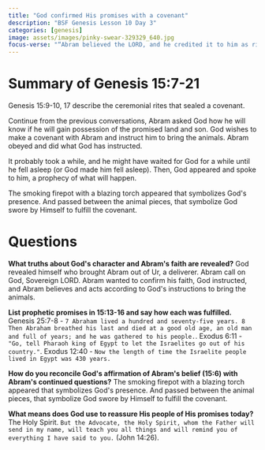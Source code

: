 ```yaml
---
title: "God confirmed His promises with a covenant"
description: "BSF Genesis Lesson 10 Day 3"
categories: [genesis]
image: assets/images/pinky-swear-329329_640.jpg
focus-verse: "“Abram believed the LORD, and he credited it to him as righteousness.” – Genesis 15:6"
---
```


# Summary of Genesis 15:7-21

Genesis 15:9-10, 17 describe the ceremonial rites that sealed a covenant.

Continue from the previous conversations, Abram asked God how he will know if he will gain possession of the promised land and son. God wishes to make a covenant with Abram and instruct him to bring the animals. Abram obeyed and did what God has instructed. 

It probably took a while, and he might have waited for God for a while until he fell asleep (or God made him fell asleep). Then, God appeared and spoke to him, a prophecy of what will happen. 

The smoking firepot with a blazing torch appeared that symbolizes God's presence. And passed between the animal pieces, that symbolize God swore by Himself to fulfill the covenant. 

# Questions

**What truths about God's character and Abram's faith are revealed?** God revealed himself who brought Abram out of Ur, a deliverer. Abram call on God, Sovereign LORD. Abram wanted to confirm his faith, God instructed, and Abram believes and acts according to God's instructions to bring the animals.

**List prophetic promises in 15:13-16 and say how each was fulfilled.** Genesis 25:7-8 - `7 Abraham lived a hundred and seventy-five years. 8 Then Abraham breathed his last and died at a good old age, an old man and full of years; and he was gathered to his people.`. Exodus 6:11 - `"Go, tell Pharaoh king of Egypt to let the Israelites go out of his country."`. Exodus 12:40 - `Now the length of time the Israelite people lived in Egypt was 430 years.`

**How do you reconcile God's affirmation of Abram's belief (15:6) with Abram's continued questions?** The smoking firepot with a blazing torch appeared that symbolizes God's presence. And passed between the animal pieces, that symbolize God swore by Himself to fulfill the covenant.  

**What means does God use to reassure His people of His promises today?** The Holy Spirit. `But the Advocate, the Holy Spirit, whom the Father will send in my name, will teach you all things and will remind you of everything I have said to you.` (John 14:26).



